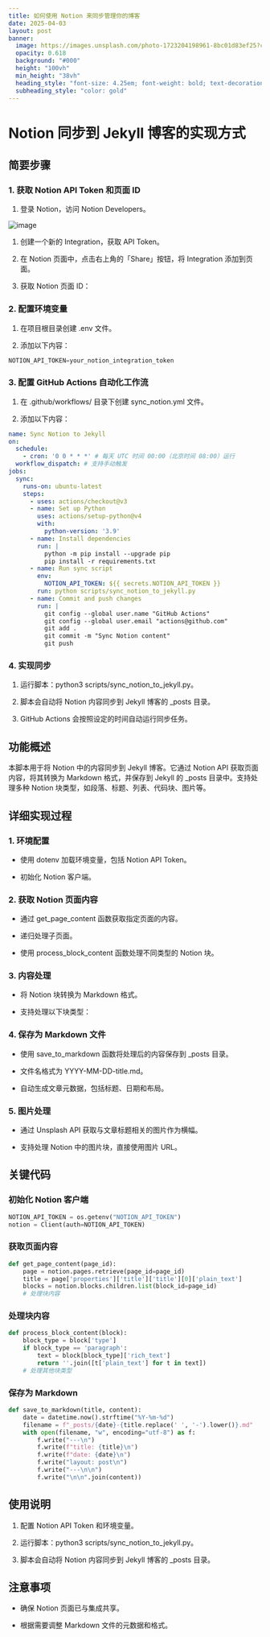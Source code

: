 ```yaml
---
title: 如何使用 Notion 来同步管理你的博客
date: 2025-04-03
layout: post
banner:
  image: https://images.unsplash.com/photo-1723204198961-8bc01d83ef25?crop=entropy&cs=tinysrgb&fit=max&fm=jpg&ixid=M3w2OTIwMzJ8MHwxfHJhbmRvbXx8fHx8fHx8fDE3NDM3MTg3MTZ8&ixlib=rb-4.0.3&q=80&w=1080
  opacity: 0.618
  background: "#000"
  height: "100vh"
  min_height: "38vh"
  heading_style: "font-size: 4.25em; font-weight: bold; text-decoration: underline"
  subheading_style: "color: gold"
---
```


# Notion 同步到 Jekyll 博客的实现方式

## 简要步骤

### 1. 获取 Notion API Token 和页面 ID

1. 登录 Notion，访问 Notion Developers。

![image](https://prod-files-secure.s3.us-west-2.amazonaws.com/a7a0cc5a-89b9-4cda-8686-1fba0ca52f40/d19c1afe-dea5-4312-9333-786b0ba83054/image.png?X-Amz-Algorithm=AWS4-HMAC-SHA256&X-Amz-Content-Sha256=UNSIGNED-PAYLOAD&X-Amz-Credential=ASIAZI2LB466WYBNMDXS%2F20250403%2Fus-west-2%2Fs3%2Faws4_request&X-Amz-Date=20250403T221836Z&X-Amz-Expires=3600&X-Amz-Security-Token=IQoJb3JpZ2luX2VjEI7%2F%2F%2F%2F%2F%2F%2F%2F%2F%2FwEaCXVzLXdlc3QtMiJIMEYCIQDHK6Yth%2FEJ9Yry2XOrHV7S1Mb6xEPkNTMjTHL8yuAGagIhANfLPLpDYAhF4EKqbKZbI8Up1lOQplWGOHganX%2F9F9MlKogECPf%2F%2F%2F%2F%2F%2F%2F%2F%2F%2FwEQABoMNjM3NDIzMTgzODA1Igz357GhrKmLTmNYuNUq3AM28FpGriJFXIQRdjklX3EjtCO3KGtgKoc3lNYX5ZDvPONb%2B8h6pjgnpHiQrihr5UfwSsf%2BSDgRk8ByMEp%2BV57NywJthKnRNBulTwk2sR%2FVhbWxmgd7QCy1phiCqoIB5WMGRf1vWziREKNjXjComSnvdViDUQRurNi6ZVrMx4WFKXZeaMn3fayAYbaWqqKtJSOqJxQX%2BdbbkPyd4%2FTnwyDoVBvVPgaIHapUd1Cpi57s6xRii4vUxOzsauvpcklUJgRGHBk8yBNcaif9l65A0%2FvtbtRpuT5s601HPXT92iMYeTu54r%2FPln4FTosNaitxRauyV4b6ArxAke8Q%2Bst8aFdMW5r%2B5NJswIA0J%2BVlkUNWGyaPwqD%2Bdnmi%2BARoCDura0yRAf1pC37g9g4ZjrIY8hROvMU2qrZWNiIpEDJ8H6V%2F4a3f07Mq0dek4eNbNp1YMNtpSN9WlyJ7UsFVjbA2njZ4x3Tse1kiftfYdkXgqGJy%2BcCC2X2hspfsfXJWAUIITJPP%2BJzB77atNNyKRQOmOcMDFCWQlfL9WnPk7PHRAcIwlZo3P%2BaYzpq6QFOWT93WkWKI0xgHihsdPDlE2sM%2F9usM7Gez243MzvWjVYuhkGGZFGlPKgM4Sbz2ORhs3zDRhLy%2FBjqkAXcvU7hL5a9%2BN5OYkE4%2F59ujOBM8lGUcXpQTOulGRluEMipwAXk4psVKBbukd55d%2Bg7Uls9qfylxRd3BYCwWAw9ACNqvCHlFxpbDExZfus2V6VfZSp1uhh0ErLYgZMbf4hp400Dc3BH4FWge%2FJpHLVzGLOTvSKiNN%2BNfAqFEqX2E%2BzsLjdft%2BE5gHRgKTh8FCgH71x%2FtWJ8ejpArV4n9yixtaNho&X-Amz-Signature=bc21f0f21de065590e6ae86c425cf31c02050b9f5ebeb365671ac6ee04aaa9b7&X-Amz-SignedHeaders=host&x-id=GetObject)

1. 创建一个新的 Integration，获取 API Token。

1. 在 Notion 页面中，点击右上角的「Share」按钮，将 Integration 添加到页面。

1. 获取 Notion 页面 ID：


### 2. 配置环境变量

1. 在项目根目录创建 .env 文件。

1. 添加以下内容：

```javascript
NOTION_API_TOKEN=your_notion_integration_token
```

### 3. 配置 GitHub Actions 自动化工作流

1. 在 .github/workflows/ 目录下创建 sync_notion.yml 文件。

1. 添加以下内容：

```yaml
name: Sync Notion to Jekyll
on:
  schedule:
    - cron: '0 0 * * *' # 每天 UTC 时间 00:00（北京时间 08:00）运行
  workflow_dispatch: # 支持手动触发
jobs:
  sync:
    runs-on: ubuntu-latest
    steps:
      - uses: actions/checkout@v3
      - name: Set up Python
        uses: actions/setup-python@v4
        with:
          python-version: '3.9'
      - name: Install dependencies
        run: |
          python -m pip install --upgrade pip
          pip install -r requirements.txt
      - name: Run sync script
        env:
          NOTION_API_TOKEN: ${{ secrets.NOTION_API_TOKEN }}
        run: python scripts/sync_notion_to_jekyll.py
      - name: Commit and push changes
        run: |
          git config --global user.name "GitHub Actions"
          git config --global user.email "actions@github.com"
          git add .
          git commit -m "Sync Notion content"
          git push
```

### 4. 实现同步

1. 运行脚本：python3 scripts/sync_notion_to_jekyll.py。

1. 脚本会自动将 Notion 内容同步到 Jekyll 博客的 _posts 目录。

1. GitHub Actions 会按照设定的时间自动运行同步任务。

## 功能概述

本脚本用于将 Notion 中的内容同步到 Jekyll 博客。它通过 Notion API 获取页面内容，将其转换为 Markdown 格式，并保存到 Jekyll 的 _posts 目录中。支持处理多种 Notion 块类型，如段落、标题、列表、代码块、图片等。

## 详细实现过程

### 1. 环境配置

- 使用 dotenv 加载环境变量，包括 Notion API Token。

- 初始化 Notion 客户端。

### 2. 获取 Notion 页面内容

- 通过 get_page_content 函数获取指定页面的内容。

- 递归处理子页面。

- 使用 process_block_content 函数处理不同类型的 Notion 块。

### 3. 内容处理

- 将 Notion 块转换为 Markdown 格式。

- 支持处理以下块类型：


### 4. 保存为 Markdown 文件

- 使用 save_to_markdown 函数将处理后的内容保存到 _posts 目录。

- 文件名格式为 YYYY-MM-DD-title.md。

- 自动生成文章元数据，包括标题、日期和布局。

### 5. 图片处理

- 通过 Unsplash API 获取与文章标题相关的图片作为横幅。

- 支持处理 Notion 中的图片块，直接使用图片 URL。

## 关键代码

### 初始化 Notion 客户端

```python
NOTION_API_TOKEN = os.getenv("NOTION_API_TOKEN")
notion = Client(auth=NOTION_API_TOKEN)
```

### 获取页面内容

```python
def get_page_content(page_id):
    page = notion.pages.retrieve(page_id=page_id)
    title = page['properties']['title']['title'][0]['plain_text']
    blocks = notion.blocks.children.list(block_id=page_id)
    # 处理块内容
```

### 处理块内容

```python
def process_block_content(block):
    block_type = block['type']
    if block_type == 'paragraph':
        text = block[block_type]['rich_text']
        return ''.join([t['plain_text'] for t in text])
    # 处理其他块类型
```

### 保存为 Markdown

```python
def save_to_markdown(title, content):
    date = datetime.now().strftime("%Y-%m-%d")
    filename = f"_posts/{date}-{title.replace(' ', '-').lower()}.md"
    with open(filename, "w", encoding="utf-8") as f:
        f.write("---\n")
        f.write(f"title: {title}\n")
        f.write(f"date: {date}\n")
        f.write("layout: post\n")
        f.write("---\n\n")
        f.write("\n\n".join(content))
```

## 使用说明

1. 配置 Notion API Token 和环境变量。

1. 运行脚本：python3 scripts/sync_notion_to_jekyll.py。

1. 脚本会自动将 Notion 内容同步到 Jekyll 博客的 _posts 目录。

## 注意事项

- 确保 Notion 页面已与集成共享。

- 根据需要调整 Markdown 文件的元数据和格式。